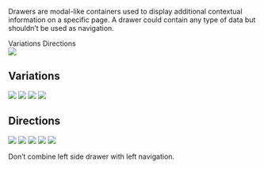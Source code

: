<Row >
    <Column cols={8}>
    <p>Drawers are modal-like containers used to display additional contextual information on a specific page. A drawer could contain any type of data but shouldn’t be used as navigation.</p>
    </Column> 
</Row>

<div>
    <AnchorLink to="variations" offset={210}>
        Variations
    </AnchorLink>
    <AnchorLink to="directions" offset={210}>
        Directions
    </AnchorLink>
</div>

<Row >
    <Column cols={8}>
        <img src="../_img/drawer--1.png" />
    </Column> 
</Row>

<Anchor idToScrollTo="variations"><h2>Variations</h2></Anchor>
<Row >
    <Column cols={12}>
        <img src="../_img/drawer--2.png" />
    </Column> 
</Row>
<Row>
    <Column cols={12}>
        <img src="../_img/drawer--3.png" />
    </Column> 
</Row>
<Row >
    <Column cols={12}>
        <img src="../_img/drawer--4.png" />
    </Column> 
</Row>
<Row>
    <Column cols={12}>
        <img src="../_img/drawer--5.png" />
    </Column> 
</Row>

<Anchor idToScrollTo="directions"><h2>Directions</h2></Anchor>
<Row >
    <Column cols={6}>
        <img src="../_img/drawer--6.png" />
    </Column> 
    <Column cols={6}>
        <img src="../_img/drawer--7.png" />
    </Column> 
</Row>
<Row >
    <Column cols={6}>
        <img src="../_img/drawer--8.png" />
    </Column> 
    <Column cols={6}>
        <img src="../_img/drawer--9.png" />
    </Column> 
</Row>
<Row >
    <Column cols={6}>
        <img src="../_img/drawer--10.png" />
        <p>Don’t combine left side drawer with left navigation.</p>
    </Column> 
</Row>